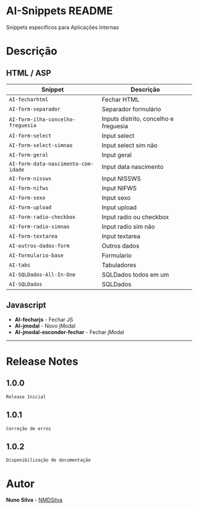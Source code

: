 # AI-Snippets README

Snippets específicos para Aplicações Internas

# Descrição

## HTML / ASP

|Snippet|Descrição|
|---|---|
|`AI-fecharhtml`|Fechar HTML|
|`AI-form-separador`|Separador formulário|
|`AI-form-ilha-concelho-freguesia`|Inputs distrito, concelho e freguesia|
|`AI-form-select`|Input select|
|`AI-form-select-simnao`|Input select sim não|
|`AI-form-geral`|Input geral|
|`AI-form-data-nascimento-com-idade`|Input data nascimento|
|`AI-form-nissws`|Input NISSWS|
|`AI-form-nifws`|Input NIFWS|
|`AI-form-sexo`|Input sexo|
|`AI-form-upload`|Input upload|
|`AI-form-radio-checkbox`|Input radio ou checkbox|
|`AI-form-radio-simnao`|Input radio sim não|
|`AI-form-textarea`|Input textarea|
|`AI-outros-dados-form`|Outros dados|
|`AI-formulario-base`|Formulario|
|`AI-tabs`|Tabuladores|
|`AI-SQLDados-All-In-One`|SQLDados todos em um|
|`AI-SQLDados`|SQLDados|

## Javascript

- **AI-fecharjs** - Fechar JS
- **AI-jmodal** - Novo jModal
- **AI-jmodal-esconder-fechar** - Fechar jModal

---

# Release Notes

## 1.0.0
```
Release Inicial
```
## 1.0.1
```
Correção de erros
```

## 1.0.2
```
Disponibilização de documentação
```

# Autor

**Nuno Silva** - [NMDSilva](https://github.com/NMDSilva)